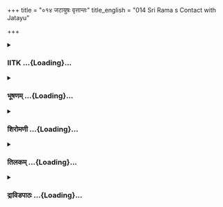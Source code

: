 +++
title = "०१४ जटायुषः वृत्तान्तः"
title_english = "014 Sri Rama s Contact with Jatayu"

+++
<div caption="श्रीराम-हरिसीताराममूर्ति-घनपाठिभ्यां वचनम्" class="audioEmbed" src="https://archive.org/download/Ramayana-recitation-Sriram-harisItArAmamUrti-Ghanapaati-v2/Kanda_3/Kanda_3_ARK-014-Jatayusho_Vruthanthaha.mp3"></div>

<div class="js_include collapsed" newlevelforh1="3" title="IITK" unfilled url="/purANam/rAmAyaNam/audIchya-pAThaH/iitk/3_araNyakANDam/02-panchavaTI-praveshaH/014_jaTAyuShaH_vRttAntaH.md">
<details><summary><h3>IITK ...{Loading}...</h3></summary>

Meeting of Rama and Jatayu Jatayu tells the story of the birth of all
beings, including his race.



#### श्लोकः
##### मूलम्
अथ पञ्चवटीं गच्छन्नन्तरा रघुनन्दनः।  
आससाद महाकायं गृध्रं भीमपराक्रमम्॥3.14.1॥

##### शब्दार्थः
अथ and then, रघुनन्दनः delight of the Raghus (Rama), पञ्चवटीम् to Panchavati, गच्छन्  while going, अन्तरा in the middle, महाकायम् of huge body, भीमपराक्रमम् of fearful strength गृध्रम् vulture, आससाद met.

##### आङ्ग्लानुवादः
On the way to Panchavati, Rama, the delight of the Raghu race, met a vulture with a huge body and fearful strength.



#### श्लोकः
##### मूलम्
तं दृष्ट्वा तौ महाभागौ वटस्थं रामलक्ष्मणौ।  
मेनाते राक्षसं पक्षिं ब्रुवाणौ को भवानिति॥3.14.2॥

##### शब्दार्थः
महाभागौ both the venerable, तौ रामलक्ष्मणौ  Rama and Lakshmana, वटस्थम् on the banyan tree, तं पक्षिम् that bird, दृष्ट्वा on seeing, भवान् you, कः who are, इति this way, ब्रुवाणौ (while) saying so, राक्षसम् demon, मेनाते thought.

##### आङ्ग्लानुवादः
Seeing the bird on the banyan tree, venerable Rama and Lakshmana mistook him for a demon and enquired who he was.



#### श्लोकः
##### मूलम्
स तौ मधुरया वाचा सौम्यया प्रीणयन्निव।  
उवाच वत्स मां विद्धि वयस्यं पितुरात्मनः॥3.14.3॥

##### शब्दार्थः
सः he, तौ to them, मधुरया sweetly, सौम्यया in a gentle way, वाचा in a tone, प्रीणयन्निव   pleasing them, उवाच said, वत्स dear child, माम् me, आत्मनः पितुः your father's, वयस्यम् friend, विद्धि know.

##### आङ्ग्लानुवादः
With a sweet, pleasing, and gentle voice he said to both of them, O dear know me to be a friend of your father.



#### श्लोकः
##### मूलम्
स तं पितृसखं बुद्ध्वा पूजयामास राघवः।  
स तस्य कुलमव्यग्रमथ पप्रच्छ नाम च॥3.14.4॥

##### शब्दार्थः
सः राघवः Rama, तम् him, पितृसखम् father's friend, बुद्ध्वा after knowing, पूजयामास paid obeisance, अथ then, सः he, अव्यग्रम् in a cool and composed manner, तस्य his, कुलम् lineage, नाम च name also, पप्रच्छ enquired of.

##### आङ्ग्लानुवादः
Rama knew he was a friend of his father. So he enquired in a cool, composed voice his name and his lineage.



#### श्लोकः
##### मूलम्
रामस्य वचनं श्रुत्वा सर्वभूतसमुद्भवम्।  
आचचक्षे द्विजस्तस्मै कुलमात्मानमेव च॥3.14.5॥

##### शब्दार्थः
द्विजः  bird, रामस्य Rama's, वचनम् word, श्रुत्वा  hearing, सर्वभूतसमुद्भवम् the origin of all beings, कुलम् family, आत्मानमेव च about his own family, तस्मै to him, आचचक्षे started narrating.

##### आङ्ग्लानुवादः
On hearing Rama's words, the bird started narrating the origin of all beings including his own familyः



#### श्लोकः
##### मूलम्
पूर्वकाले महाबाहो ये प्रजापतयोऽभवन्।  
तान्मे निगदतस्सर्वानादितश्शृणु राघव॥3.14.6॥

##### शब्दार्थः
महाबाहो O mightyarmed, राघव Rama, पूर्वकाले in ancient times, ये those, प्रजापतयः lords of creation, अभवन् were there, तान् सर्वान् all of them, मे while I, निगदतः mention, आदितः from the beginning, शृणु listen.

##### आङ्ग्लानुवादः
O mightyarmed Rama hear from me while I am telling you about the lords of  
creation from the very beginning.



#### श्लोकः
##### मूलम्
कर्दमः प्रथमस्तेषां विक्रीतस्तदनन्तरः।  
शेषश्च संश्रयश्चैव बहुपुत्रश्च वीर्यवान्॥3.14.7॥  
स्थाणुर्मरीचिरत्रिश्च क्रतुश्चैव महाबलः।  
पुलस्त्यश्चाङ्गिराश्चैव प्रचेताः पूलहस्तथा॥3.14.8॥  
दक्षो विवस्वानपरोऽरिष्टनेमिश्च राघव।  
काश्यपश्च महातेजास्तेषामासीच्च पश्चिमः॥3.14.9॥

##### शब्दार्थः
राघव O Raghava, तेषाम् of them, प्रथमः the first, कर्दमः Kardama, विक्रीतः Vikrita, तदनन्तरः thereafter, शेषश्च Sesha, बहुपुत्रः Bahuputra, वीर्यवान्, mighty one (courageous one) संश्रयश्चैव Samsraya, स्थाणुः Sthanu, मरीचिः Mareechi, अत्रिश्च and Atri, महाबलः mighty one, क्रतुश्च Kratu, पुलस्त्यः Pulasthya, अङ्गिराश्चैव Angirasa, प्रचेताः Pracheta, तथा similarly, पुलहः Pulaha, दक्षः Daksha, अपरः after that, विवस्वान् Vivasvan, अरिष्टनेमिश्च Arishtanemi, महातेजाः very glorious, काश्यपश्च Kasyapa, तेषाम् of them, पश्चिमः later, आसीच्च became the ruler.

##### आङ्ग्लानुवादः
O Rama among the lords of all beings the first was Kardama, the next was Vikritha, followed by Sesha, Samsrya Bahuputra, Sthanu, Mareechi, Atri and mighty Kratu, Pulastya, Angirasa, Pracheta, similarly Pulaha and Daksha.Following them were Vivasvan, Arishtanemi and the very glorious Kasyapa who was the last ruler.



#### श्लोकः
##### मूलम्
प्रजापतेस्तु दक्षस्य बभूवुरिति विश्रुतम्।  
षष्टिर्दुहितरो राम यशस्विन्यो महायशः॥3.14.10॥

##### शब्दार्थः
महायशः very  glorious, राम Rama, प्रजापतेः of the lords, दक्षस्य of Daksha, षष्टिः sixty, यशस्विन्यः glorious, दुहितरः daughters, बभूवुः इति were born thus, विश्रुतम् very well known .

##### आङ्ग्लानुवादः
O glorious Rama it is wellknown that Daksha, the creator had sixty daughters of great fame.



#### श्लोकः
##### मूलम्
काश्यपः प्रतिजग्राह तासामष्टौ सुमध्यमाः।  
अदितिं च दितिं चैव दनुमप्यथ कालिकाम्॥3.14.11॥  
ताम्रां क्रोधवशां चैव मनुं चाप्यनलामपि।

##### शब्दार्थः
काश्यपः Kasyapa, तासाम् among them, अदितिं च Aditi and, दितिं चैव Diti too, दनुमपि and Danu, अथ also, कालिकाम् Kalika, ताम्राम् Tamra, क्रोधवशां चैव Krodhavasa too, मनुं च and Manu, अनलामपि Anala, अष्टौ eight, सुमध्यमाः of beautiful waist, प्रतिजग्राह married,

##### आङ्ग्लानुवादः
Out of them(daughters of Daksha) Kasyapa married eight women of beautiful waist called Aditi, Diti, Danu also Kalika,Tamra, Krodhavasa, Anala and Manu.



#### श्लोकः
##### मूलम्
तास्तु कन्यास्ततः प्रीतः काश्यपः पुनरब्रवीत्॥3.14.12॥  
पुत्रांस् स्रैलोक्यभर्तृ़न्वै जनयिष्यथ मत्समान्।

##### शब्दार्थः
ततः then, प्रीतः a pleased man, काश्यपः Kasyapa, ताः कन्याः to those young wives, पुनः again, अब्रवीत् said, मत्समान् equal to me, त्रैलोक्यभर्तृ़न् rulers of the three worlds,  
पुत्रां sons, जनयिष्यथ may give birth to.

##### आङ्ग्लानुवादः
Kasyapa, pleased with them said to his young wives, Beget sons of my stature who can rule over the three worlds.



#### श्लोकः
##### मूलम्
अदितिस्तन्मना राम दितिश्च मनुजर्षभ॥3.14.13॥  
कालिका च महाबाहो शेषास्त्वमनसोऽभवन्।

##### शब्दार्थः
महाबाहो strongarmed, मनुजर्षभ bull among men, राम Rama, अदितिः Aditi, तन्मनाः engrossed in the thought, दितिश्च Diti, कालिका च and Kalika, शेषास्तु rest of them, अमनसः did not give serious thought, अभवन् became.

##### आङ्ग्लानुवादः
O best of men, O longarmed Rama while Aditi, Diti and Kalika seriously considered his advice, the rest of the wives did not.



#### श्लोकः
##### मूलम्
अदित्यां जज्ञिरे देवात्रयस्त्रिंशदरिंदम॥3.14.14॥  
आदित्या वसवो रुद्रा ह्यश्विनौ च परन्तप।

##### शब्दार्थः
अरिन्दम subduer of enemies, परन्तप scorcher of enemies, अदित्याम् to Aditi, आदित्याः Adityas(twelve), वसवः Vasus(eight), रुद्राः Rudras (eleven), अश्विनौ Asvins(two), त्रयस्त्रिंशत् thirtythree, देवाः deities, जज्ञिरे were born.

##### आङ्ग्लानुवादः
O Rama, subduer and scorcher of enemies to Aditi were born twelve Adityas, eight Vasus, eleven Rudras, and two Asvins, thirtythree deities in all.



#### श्लोकः
##### मूलम्
दितिस्त्वजनयत्पुत्रान् दैत्यांस्तात यशस्विनः॥3.14.15॥  
तेषामियं वसुमती पुराऽसीत्सवनार्णवा।

##### शब्दार्थः
तात dear child, दितिस्तु Diti bore, यशस्विनः glorious, दैत्यान् Daityas, पुत्रान् sons, अजनयत् gave birth to, सवनार्णवा including the forests and seas, इयम् this, वसुमती earth, तेषाम् to them, आसीत् belonged.

##### आङ्ग्लानुवादः
O dear Rama, Diti bore glorious sons called Daityas and this earth with all the forests and seas belonged to them.



#### श्लोकः
##### मूलम्
दनुस्त्वजनयत्पुत्रमश्वग्रीवमरिन्दम॥3.14.16॥  
नरकं कालकंचैव कालिकापि व्यजायत।

##### शब्दार्थः
अरिन्दम O subduer of enemies, दनुः Danu, अश्वग्रीवम् Hayagriva, पुत्रम् son, अजनयत् gave birth to, कालिकापि Kalika too, नरकम् Naraka, कालकं चैव Kalaka, व्यजायत gave birth to.

##### आङ्ग्लानुवादः
O subduer of enemies, to Danu was born Hayagriva and to Kalika, Naraka and Kalaka.



#### श्लोकः
##### मूलम्
क्रौञ्चीं भासीं तथा श्येनीं धृतराष्ट्रीं तथा शुकीम्॥3.14.17॥  
ताम्रापि सुषुवे कन्याः पञ्चैता लोकविश्रुताः।

##### शब्दार्थः
ताम्रापि Tamra also, क्रौञ्चीम् Krounchi, भासीम् Bhasi, तथा similarly, श्येनीम् Syeni, धृतराष्ट्रीम् Dhrutharashtri, तथा like that, शुकीम् Suki, एताः all of them, लोकविश्रुताः famous in the world, पञ्च five, कन्याः young girls, सुषुवे she gave birth to.

##### आङ्ग्लानुवादः
To Tamra were born, Krounchi, Bhasi, Syeni, Dhrutharashtri and Suki. Altogether they were five beautiful young maids famous in the world.



#### श्लोकः
##### मूलम्
उलूकाञ्जनयत्क्रौञ्ची भासी भासान्व्यजायत॥3.14.18॥  
श्येनी श्येनांश्च गृध्रांश्च व्यजायत सुतेजसः।  
धृतराष्ट्रीतु हंसांश्च कलहंसांश्च सर्वशः॥3.14.19॥

##### शब्दार्थः
क्रौञ्ची Krounchi, उलूकान् owls, जनयत् gave birth to, भासी Bhasi, भासान् Bhasa birds, व्यजायत delivered, श्येनी Syeni, सुतेजसः very bright, श्येनांश्च Syena birds(hawks), गृध्रांश्च Vultures, व्यजायत gave birh to, धृतराष्ट्री तु Dhrutharashtri too, हंसांश्च Swans, सर्वशः all types of swans, कलहंसांश्च waterbirds of sweet note.

##### आङ्ग्लानुवादः
Krounchi gave birth to owls, Bhasi to Bhasa birds, Synei to bright hawks and vultures, Dhrutharashtri to swans and chakravakas with sweet notes.



#### श्लोकः
##### मूलम्
चक्रवाकांश्च भद्रं ते विजज्ञे सापि भामिनी।  
शुकी नतां विजज्ञे तु नताया विनता सुता॥3.14.20॥

##### शब्दार्थः
सा she, भामिनी woman, चक्रवाकांश्चापि chakravakas too, विजज्ञे created, ते for you, भद्रम् welfare, शुकी Suki, नताम् of Nata, विजज्ञे gave birth to, विनता Vinata, नतायः from Nata, सुता daughter.

##### आङ्ग्लानुवादः
Dhrutharashtri, a female bird of great lustre gave birth to chakravakas too. Suki gave birth to Nata and from Nata, Vinata was born. Be blessed, O Rama



#### श्लोकः
##### मूलम्
दश क्रोधवशा राम विजज्ञे ह्यात्मसम्भवाः।  
मृगीं च मृगमन्दां च हरीं भद्रमदामपि॥3.14.21॥  
मातङ्गीमपि शार्दूलीं श्वेतां च सुरभिं तथा।  
सर्वलक्षणसम्पन्नां सुरसां कद्रुकामपि॥3.14.22॥

##### शब्दार्थः
राम Rama, क्रोधवशा Krodhavasa, मृगींच Mrugi, मृगमन्दां च Mrugamanda, हरीम् Hari, भद्रमदामपि Bhadramada, मातङ्गीमपि Matangi, शार्धूलीम् Sarduli, श्वेताम् Sweta, तथा सुरभिम् Surabhi, सर्वलक्षणसम्पन्नाम् endowed with all virtues, सुरसाम् Surasa, कद्रुकामपि Kadruka, दश ten, आत्मसम्भवा offsprings, विजज्ञे were born.

##### आङ्ग्लानुवादः
O Ramato Krodhavasa were born Mrugi, Mrugamanda, Hari, Bhadramada, Mathangi, Sardooli, Sweta, Surabhi and Surasa, Kadruva and endowed with all virtues.



#### श्लोकः
##### मूलम्
अपत्यं तु मृगास्सर्वे मृग्या नरवरोत्तम।  
ऋक्षाश्च मृगमन्दायास्सृमराश्चमरा स्तथा॥3.14.23॥

##### शब्दार्थः
नरवरोत्तम O best of men, सर्वे all kinds of, मृगाः animals, अपत्यम् offsprings, ऋक्षाश्च bears, सृमराः deer, तथा similarly, चमराश्च chamara deer, मृगमन्दायाः to Mrugamanda.

##### आङ्ग्लानुवादः
O best of men, all kinds of animals were born of Mrugi.To Mrugamanda were born bears and chamara (a different kind of deer).



#### श्लोकः
##### मूलम्
हर्याश्च हरयोऽपत्यं वानराश्च तरस्स्विनः।  
ततस्त्विरावतीं नाम जज्ञे भद्रमदा सुताम्॥3.14.24॥

##### शब्दार्थः
हरयः lions, वानराश्च monkeys also, तरस्स्विनः awift, हर्याः to Hari, अपत्यम् offspring, ततः as, भद्रमदा Bhadramada, इरावतीं नाम by name Iravati, सुताम् a daughter, जज्ञे gave birth to.

##### आङ्ग्लानुवादः
To Hari were born lions, and swiftmoving monkeys and to Bhadramada, a daughter by name Iravati.



#### श्लोकः
##### मूलम्
तस्यास्त्वैरावतः पुत्रो लोकनाथो महागजः।  
मातङ्ग्या स्त्वथ मातङ्गा अपत्यं मनुजर्षभ॥3.14.25॥

##### शब्दार्थः
लोकनाथः O lord of the world, ऐरावतः Airavata, महागजः mighty elephant, तस्याः her, पुत्रः son, मनुजर्षभ O bull among men, अथ and, मातङ्गाः elephants, मातङ्ग्याः of Matangi, अपत्यम् offspring.

##### आङ्ग्लानुवादः
O bull among men Matangi gave birth to elephants.The mighty elephant Airavata who became the lord of the world was born to Iravati.



#### श्लोकः
##### मूलम्
गोलाङ्गूलांश्च शार्दूली व्याघ्रांश्चाजनयत्सुतान्।  
दिशागजांश्च काकुत्स्थ श्वेताप्यजनयत्सुतान्॥3.14.26॥

##### शब्दार्थः
काकुत्स्थ O Kakutstha, शार्दूली Sarduli, गोलाङ्गूलांश्च playful roundbodied monkeys, व्याघ्रांश्च tigers, सुतान् sons, अजनयत् gave girth to, श्वेतापि and Sweta, दिशागजांश्च elephants of the  eight quarters of the globe, सुतान् as sons, अजनयत् gave birth to.

##### आङ्ग्लानुवादः
O Rama, Sarduli gave birth to tigers and playful, roundbodied monkeys called Golangula and Sweta delivered elephants as sons for guarding the eight quarters.



#### श्लोकः
##### मूलम्
ततो दुहितरौ राम सुरभिर्द्वेव्यजायत।  
रोहिणीं नाम भद्रं ते गन्धर्वीं च यशस्स्विनीम्॥3.14.27॥

##### शब्दार्थः
राम O Rama, ततः then, सुरभिः देवी the divine Surabhi, रोहिणीं नाम by name Rohini, यशस्स्विनीम् famed, गन्धर्वीं च Gandharvi too, दुहितरौ two daughters, अजायत gave birth to, ते भद्रम् be blessed.

##### आङ्ग्लानुवादः
Surabhi gave birth to Rohini and Gandharvi,the two famous daughters. May you be happy, Rama



#### श्लोकः
##### मूलम्
रोहिण्यजनयद्गावो गन्धर्वी वाजिनः सुतान्।  
सुरसाऽजनयन्नागान्राम कद्रूस्तु पन्नगान्॥3.14.28॥

##### शब्दार्थः
राम Rama, रोहिणी Rohini, गावः cows, अजनयत् procreated, गन्धर्वी Gandharvi, वाजिनः horses, सुतान् as chidren, सुरसा Surasa, नागान् cobras, कद्रूस्तु Kadru, पन्नगान् other serpents, अजनयत् procreated.

##### आङ्ग्लानुवादः
O Rama Rohini procreated cows, and Gandharvi, horses as offsprings. Surasa delivered cobras and Kadru, ordinary serpents.



#### श्लोकः
##### मूलम्
मनुर्मनुष्यान् जनयद्राम पुत्रान् यशस्विनः।  
ब्राह्मणान् क्षत्रियान् वैश्यान् शूद्रांश्च मनुजर्षभ॥3.14.29॥

##### शब्दार्थः
मनुजर्षभ O bull among men, राम Rama, मनु Manu, ब्राह्मणान् brahmins, क्षत्रियान् kshtriyas, वैश्यान् vaisyas, शूद्रांश्च and sudras , यशस्विनः illustrious, मनुष्यान् human beings, पुत्रान् sons, अजनयत् procreated.

##### आङ्ग्लानुवादः
O Rama, bull among men Manu procreated brahmins, kshatriyas, vaisyas and sudras all famed human beings.



#### श्लोकः
##### मूलम्
सर्वान् पुण्यफलान्वृक्षाननलापि व्यजायत।  
विनता च शुकीपौत्री कद्रूश्च सुरसास्वसा॥3.14.30॥

##### शब्दार्थः
अनलापि Anala too, पुण्यफलान् sacred fruits, सर्वान् of several kinds, वृक्षान् trees, व्यजायत procreated, विनता च and Vinata, शुकीपौत्री granddaughter of Suki, कद्रूश्च from Kadhruva सुरसास्वसा sibling of Surasa.

##### आङ्ग्लानुवादः
Anala (wife of Kasyapa) procreated trees with sacred fruits. Vinata was the granddaughter of Suki, and Kahdruva and Surasa were her sisters.



#### श्लोकः
##### मूलम्
कद्रूर्नागं सहस्रास्यं विजज्ञे धरणीधरम्।  
द्वौ पुत्रौ विनतायास्तु गरुडोऽरुण एव च॥3.14.31॥

##### शब्दार्थः
कद्रूः Kadhruva, सहस्रास्यम् thousandheaded, धरणीधरम् he which held the whole earth, नागम् serpent, विजज्ञे produced, विनतायास्तु of Vinata too, गरुडः Garuda, अरुण Aruna, एव च द्वौ two, पुत्रौ sons.

##### आङ्ग्लानुवादः
Kadhru produced a thousandhooded serpent(Adisesha) who held the whole earth on his head and Vinata, two sons, Garuda and Aruna.



#### श्लोकः
##### मूलम्
तस्माज्जातोऽहमरुणात्सम्पातिस्तु ममाग्रजः।  
जटायुरिति मां विद्धि श्येनीपुत्रमरिन्दम॥3.14.32॥

##### शब्दार्थः
अरिन्दम O Subduer of enemies, अहम् I, तस्मात् from him, अरुणात् from Aruna, जातः was born, सम्पातिः Sampati, मम my, अग्रजः elder brother, श्येनीपुत्रम् son of Syeni, माम् me, जटायुरिति as Jatayu, विद्धि know.

##### आङ्ग्लानुवादः
I am born to Aruna and my elder brother is Sampati. O subduer of enemies, know me as Jatayu, son of Syeni.



#### श्लोकः
##### मूलम्
सोऽहं वाससहायस्ते भविष्यामि यदीच्छसि।  
इदं दुर्गं हि कान्तारं मृगराक्षस सेवितम्॥3.14.33॥  
सीतां च तात रक्षिष्ये त्वयि याते सलक्ष्मणे।

##### शब्दार्थः
सः अहम् that I am, इच्छसि यदि if you so desire, ते to you, वाससहायः guard, भविष्यामि I shall be, दुर्गम् difficult, इदं कान्तारम् this forest, मृगराक्षससेवितम् full of wild animals and demons, तात dear, सलक्ष्मणे with Lakshmana, त्वयि you, याते having gone, सीताम् Sita, रक्षिष्ये will protect.

##### आङ्ग्लानुवादः
If you so desire I will be helpful to you in guarding your hut. O dear, it is a difficult forest full of wild animals and demons. When you and Lakshmana are away I will protect Sita.



#### श्लोकः
##### मूलम्
जटायुषं तं प्रतिपूज्य राघवो मुदा परिष्वज्य च सन्नतोऽभवत्।  
पितुर्हि शुश्राव सखित्वमात्मवान् जटायुषा सङ्कथितं पुनः पुनः॥3.14.34॥

##### शब्दार्थः
राघवः Rama, तं जटायुषम् to that Jatayu, प्रतिपूज्य having worshipped, मुदा with joy, परिष्वज्य च having embraced, सन्नतः bent down, अभवत् he became, आत्मवान् selfpossessed Rama, जटायुषा with Jatayu, पुनः पुनः again and again, सङ्कथितम् narrated, पितुः father's, सखित्वम् friendship, शुश्राव heard.

##### आङ्ग्लानुवादः
Rama worshipped  Jatayu and bending down, embraced him. He heard from him again and again several events relating to Jatayu's  friendship with his father.



#### श्लोकः
##### मूलम्
स तत्र सीतां परिदाय मैथिलीं सहैव तेनातिबलेन पक्षिणा।  
जगाम तां पञ्चवटीं सलक्ष्मणो रिपून्दिधक्षञ्छलभानि वानलः॥3.14.35॥

##### शब्दार्थः
सः Rama, मैथिलीम् princess of Mithila, सीताम् Sita, परिदाय leaving the responsibility, सलक्ष्मणः with Lakshmana, अतिबलेन by very strong bird, तेन by that, पक्षिणासहैव with Jatayu, अनलः fire, शलभानिव like moths, रिपून् enemies, दिधक्षन् desirous of burning, तां पञ्चवटीम् that Panchavati, जगाम went.

##### आङ्ग्लानुवादः
Entresting the protection of Sita, the princess of Mithila, to that strong vulture,  Jatayu, and accompanied by Lakshmana Rama went to Panchavati wishing to destroy the enemies like fire burning the moths.  

#### समाप्तिः
 श्रीमद्रामयणे वाल्मीकीय आदिकाव्ये अरण्यकाण्डे चतुर्दशस्सर्गः॥  
Thus ends the fourteenth sarga of Aranyakanda of the holy Ramayana the first epic composed by sage Valmiki.

</details>
</div>
<div class="js_include collapsed" newlevelforh1="3" title="भूषणम्" unfilled url="/purANam/rAmAyaNam/audIchya-pAThaH/TIkA/bhUShaNa_iitk/3_araNyakANDam/02-panchavaTI-praveshaH/014_jaTAyuShaH_vRttAntaH.md">
<details><summary><h3>भूषणम् ...{Loading}...</h3></summary>



अथ पञ्चवटीं गच्छन्नन्तरा रघुनन्दनः ।  

आससाद महाकायं गृध्रं भीमपराक्रमम्  ॥  ३।१४।१  ॥   

अथ गृध्रराजसमागमश्चतुर्दशे अथ पञ्चवटीमित्यादि  ॥  ३।१४।१  ॥   

  

तं दृष्ट्वा तौ महाभागौ वटस्थं रामलक्ष्मणौ ।  

मेनाते राक्षसं पक्षिं ब्रुवाणौ को भवानिति  ॥  ३।१४।२  ॥   

वटस्थम् अगस्त्योपदिष्टवटस्थम् । पक्षिमिति छान्दसं रूपम् । को भवानिति
ब्रुवाणौ सन्तौ राक्षसं मेनाते, राक्षसं मत्वा को भवानित्यब्रूतामित्यर्थः
 ॥  ३।१४।२  ॥   

  

स तौ मधुरया वाचा सौम्यया प्रीणयन्निव ।  

उवाच वत्स मां विद्धि वयस्यं पितुरात्मनः  ॥  ३।१४।३  ॥   

स तं पितृसखं बुद्ध्वा पूजयामास राघवः ।  

स तस्य कुलमव्यग्रमथ पप्रच्छ नाम च  ॥  ३।१४।४  ॥   

सौम्यया सौजन्यपरया । प्रीणयन्निवेति इवशब्द एवकारार्थः । आत्मन इत्यन्ते
इतिकरणं ज्ञेयम् । आत्मनो रामस्य  ॥  ३।१४।३,४  ॥   

  

रामस्य वचनं श्रुत्वा सर्वभूतसमुद्भवम् ।  

आचचक्षे द्विजस्तस्मै कुलमात्मानमेव च  ॥  ३।१४।५  ॥   

द्विजः आत्मानम् आत्मनाम  ॥  ३।१४।५  ॥   

  

पूर्वकाले महाबाहो ये प्रजापतयो ऽभवन् ।  

तान्मे निगदतः सर्वानादितः शृणु राघव  ॥  ३।१४।६  ॥   

कर्दमः प्रथमस्तेषां विश्रुतस्तदनन्तरः ।  

शेषश्च संश्रयश्चैव बहुपुत्रश्च वीर्यवान्  ॥  ३।१४।७  ॥   

  

स्थाणुर्मरीचिरत्रिश्च क्रुतश्चैव महाबलः ।  

पुलस्त्यश्चाङ्गिराश्चैव प्रचेताः पुलहस्तथा  ॥  ३।१४।८  ॥   

स्वोत्पत्तिं कथयिष्यन् प्रसङ्गादादौ सर्वभूतसमुद्भवमाह पूर्वकाल इत्यादि
 ॥  ३।१४।६८  ॥   

  

दक्षो विवस्वानपरो ऽरिष्टनेमिश्च राघव ।  

कश्यपश्च महातेजास्तेषामासीच्च पश्चिमः  ॥  ३।१४।९  ॥   

प्रजापतेस्तु दक्षस्य बभूवुरिति विश्रुतम् ।  

षष्टिर्दुहितरो राम यशस्विन्यो महायशः  ॥  ३।१४।१०  ॥   

अरिष्टनेमिरिति कश्यपविशेषणम्  ॥  ३।१४।९,१०  ॥   

  

कश्यपः प्रतिजग्राह तासामष्टौ सुमध्यमाः ।  

अदितिं च दितिं चैव दनुमप्यथ कालिकाम् ।  

ताम्रां क्रोधवशां चैव मनुं चाप्यनलामपि  ॥  ३।१४।११  ॥   

तासां दुहितृ़णां मध्ये अष्टौ कन्याः प्रतिजग्राह पर्यणैषीत्  ॥  ३।१४।११
 ॥   

  

तास्तु कन्यास्ततः प्रीतः कश्यपः पुनरब्रवीत् ।  

पुत्रांस्रैलोक्यभर्तृ़न् वै जनयिष्यथ मत्समान्  ॥  ३।१४।१२  ॥   

त्रैलोक्यभर्तृ़न् त्रैलोक्यरक्षणक्षमान्  ॥  ३।१४।१२  ॥   

  

अदितिस्तन्मना राम दितिश्च मनुजर्षभ ।  

कालिका च महाबाहो शेषास्त्वमनसो ऽभवन्  ॥  ३।१४।१३  ॥   

तन्मनाः तद्वचनदत्तावधाना । कालिका चेत्यत्र चकारेण मनुरप्युच्यते । तन्मना
इति दितिकालिकामनूनामपि विशेषणम् । चतस्रः प्रौढपुत्रोत्पादनमनसो ऽभवन्,
चतस्रो नाभवन्नित्यर्थः  ॥  ३।१४।१३  ॥   

  

अदित्यां जज्ञिरे देवास्त्रयस्त्रिंशदरिन्दम ।  

आदित्या वसवो रुद्रा ह्यश्विनौ च परन्तप  ॥  ३।१४।१४  ॥   

भर्तृवचनादरानादरफले दर्शयति अदित्यामित्यादिना । द्वादशादित्याः अष्टौ
वसवः एकादशः रुद्राः अश्विनौ द्वौ एवं त्रयस्त्रिंशत्  ॥  ३।१४।१४  ॥   

  

दितिस्त्वजनयत्पुत्रान् दैत्यांस्तात यशस्विनः ।  

तेषामियं वसुमती पुरासीत् सवनार्णवा  ॥  ३।१४।१५  ॥   

दनुस्त्वजनयत् पुत्रमश्वग्रीवमरिन्दम ।  

नरकं कालकं चैव कालिकापि व्यजायत  ॥  ३।१४।१६  ॥   

क्रौञ्चीं भासीं तथा श्येनीं धृतराष्ट्रीं तथा शुकीम् ।  

ताम्रापि सुषुवे कन्याः पञ्चैता लोकविश्रुताः  ॥  ३।१४।१७  ॥   

तेषां दितिपुत्राणाम्  ॥  ३।१४।१५१७  ॥   

  

उलूकान् जनयत् क्रौञ्ची भासी भासान् व्यजायत ।  

श्येनी श्येनांश्च गृध्रांश्च व्यजायत सुतेजसः  ॥  ३।१४।१८  ॥   

ताम्रावंशं प्रपञ्चयति उलूकानित्यादिना । जनयदित्यत्र
आगमशास्त्रस्यानित्यतया नाडागमः  ॥  ३।१४।१८  ॥   

  

धृतराष्ट्री तु हंसांश्च कलहंसांश्च सर्वशः ।  

चक्रवाकांश्च भद्रं ते विजज्ञे सापि भामिनी  ॥  ३।१४।१९  ॥   

अप्रसक्तवृत्तान्तानादरप्रितिषेधाय मध्ये भद्रं ते इत्युक्तिः । सा
भामिनीति धृतराष्ट्रीविशेषणम्  ॥  ३।१४।१९  ॥   

  

शुकी नतां विजज्ञे तु नताया विनता सुता  ॥  ३।१४।२०  ॥   

शुकी ताम्रापुत्री । विजज्ञे एवमादयोन्तर्भावितण्यर्थः शब्दाः  ॥  ३।१४।२०
 ॥   

  

दश क्रोधवशा राम विजज्ञे ह्यात्मसम्भवाः ।  

मृगीं च मगमन्दां च हरिं भद्रमदामपि  ॥  ३।१४।२१  ॥   

मातङ्गीमपि शार्दूलीं श्वोतां च सुरभिं तथा ।  

सर्वलक्षणसम्पन्नां सुरसां कद्रुकामपि  ॥  ३।१४।२२  ॥   

क्रोधवशा कश्यपपत्नी  ॥  ३।१४।२१,२२  ॥   

  

अपत्यं तु मृगाः सर्वे मृग्या नरवरोत्तम ।  

ऋक्षाश्च मृगमन्दायाः सृमराश्चमरास्तथा  ॥  ३।१४।२३  ॥   

अपत्यमिति जात्येकवचनम् । सृमराः स्त्रीणां केशसहायोपयुक्तनविनीलदीर्घवाला
मृगाः । चमराः चामरमृगाः  ॥  ३।१४।२३  ॥   

  

हर्याश्च हरयो ऽपत्यं वानराश्च तरस्विनः ।  

ततस्त्विरावतीं नाम जज्ञे भद्रमदा सुताम्  ॥  ३।१४।२४  ॥   

हरयः सिंहाः  ॥  ३।१४।२४  ॥   

  

तस्यास्त्वैरावतः पुत्रो लोकनाथो महागजः ।  

मातङ्गास्त्वथ मातङ्ग्या अपत्यं मनुजर्षभ  ॥  ३।१४।२५  ॥   

मातङ्गाः गजाः  ॥  ३।१४।२५  ॥   

  

गोलाङ्गूलांश्च शार्दूली व्याघ्रांश्चाजनयत् सुतान् ।  

दिशागजांश्च काकुत्स्थ श्वेताप्यजनयत् सुतान्  ॥  ३।१४।२६  ॥   

ततो दुहितरौ राम सुरभिर्द्वे व्यजायत ।  

रोहिणीं नाम भद्रं ते गन्धर्वीं च यशस्विनीम्  ॥  ३।१४।२७  ॥   

रोहिण्यजनयद्गा वै गन्धर्वी वाजिनः सुतान् ।  

सुरसा ऽजनयन्नागान् राम कद्रूस्तु पन्नगान्  ॥  ३।१४।२८  ॥   

गोलाङ्गूलाः अत्यन्तदीर्घलाङ्गूलाः मर्कटजातिविशेषाः । रोहिण्यजनयद्गा वै
इति पाठः । नागाः बहुफणाः सर्पाः । पन्नगाः केवलसर्पाः  ॥  ३।१४।२६२८  ॥   

  

मनुर्मनुष्यान् जनयद्राम पुत्रान् यशस्विनः ।  

ब्राह्मणान् क्षत्ित्रयान् वैश्यान् शूद्रांश्च मनजर्षभ ।  

सर्वान् पुण्यफलान् वृक्षाननलापि व्याजायत  ॥  ३।१४।२९  ॥   

मनुः कश्यपपत्नी । पुण्यफलान् चारुफलान् । "पुण्यं तु चारु" इत्यमरः ।
विषवृक्षनिम्बादयोपि महौषधत्वेन पुण्यफला एव । पिण्डफलानितिपाठे
पिण्डाकारफलानित्यर्थः । प्रायिकं चैतदिति बोध्यम्  ॥  ३।१४।२९  ॥   

  

विनता च शुकी पौत्री कद्रूश्च सुरसा स्वसा ।  

कद्रूर्नागं सहस्रस्यं विजज्ञे धरणीधरम्  ॥  ३।१४।३०  ॥   

द्वौ पुत्रौ विनतायास्तु गरुडो ऽरुण एव च ।  

तस्माज्जातो ऽहमरुणात् सम्पातिस्तु ममाग्रजः  ॥  ३।१४।३१  ॥   

एवं प्रासङ्गिकं परिसमाप्य स्वकुलमवतारयति विनता चेति । अत्र कद्व्रा
उपादानं स्वप्रतिपक्षकुलत्वेनेति केचित् । वस्तुतस्तु धरणीधरशेषजनकत्वेन
स्वकुलतुल्यत्वं वक्तुं "कद्रूर्नागं सहस्रास्यं विजज्ञे धरणीधरम्"
इत्युक्तम्  ॥  ३।१४।३०,३१  ॥   

  

जटायुरिति मां विद्धि श्येनीपुत्रमरिन्दम  ॥  ३।१४।३२  ॥   

श्येनीपुत्रमिति इयं च श्येनी पूर्वोक्ताया अन्या  ॥  यद्वा कश्यपसुता
श्येनीमाता कश्यपस्य पञ्चमो ऽरुणः । पिता कश्यपप्रजापतिः कूटस्थ इति
स्वीयवंशप्रभावो निवेदितः । विधिनिषेधयोस्तिर्यङ्क्ष्वभावान्न
मातृपुत्रयोरेकवंश्यत्वादिदोषः । अयं च सृष्टिक्रमो वैवस्वतमन्वन्तरप्रकारः
। अतो न पुराणान्तरविरोधः  ॥  ३।१४।३२  ॥   

  

सो ऽहं वाससहायस्ते भविष्यामि यदीच्छसि ।  

इदं दुर्गं हि कान्तारं मृगराक्षससेवितम् ।  

सीतां च तात रक्षिष्ये त्वयि याते सलक्ष्मणे  ॥  ३।१४।३३  ॥   

सो ऽहमिति । वाससहायः वासस्थले सीतायाः रक्षणे सहाय इत्यर्थः । यदीच्छसि,
उक्तार्थमिति शेषः । सहायापेक्षत्वे हेतुमाह इदमिति याते मृगयार्थमिति शेषः
 ॥  ३।१४।३३  ॥   

  

जटायुषं तं प्रतिपूज्य राघवो मुदा पिरष्वज्य च सन्नतो ऽभवत् ।  

पितुर्हि शुश्राव सखित्वमात्मवान् जटायुषा सङ्कथितं पुनः पुनः  ॥  ३।१४।३४
 ॥   

जटायुषमिति । सन्नतौ हेतुमाह पितुर्हीति  ॥  ३।१४।३४  ॥   

  

स तत्र सीतां परिदाय मैथिलीं सहैव तेनातिबलेन पक्षिणा ।  

जगाम तां पञ्चवटीं सलक्ष्मणो रिपून् दिधक्षन् शलभानिवानलः  ॥  ३।१४।३५  ॥   

इत्यार्षे श्रीरामायणे वाल्मीकीये आदिकाव्ये श्रीमदारण्यकाण्डे चतुर्दशः
सर्गः  ॥  १४  ॥   

सीतां तत्र परिदाय रक्षणाय जटायुवशां कृत्वेत्यर्थः । "यमाय त्वा
परिददाम्यसावन्तकाय त्वा परिददाम्यसौ" इत्यादौ तथा प्रयोगात् । शलभानिवानल
इत्यनेन लीलया विरोध्युन्मूलनाभिप्रायो ऽवगम्यते  ॥  ३।१४।३५  ॥   

इति श्रीगोविन्दराजविरचिते श्रीरामायणभूषणे रत्नमेखलाख्याने
आरण्यकाण्डव्याख्याने चतुर्दशः सर्गः  ॥  १४  ॥   



</details>
</div>
<div class="js_include collapsed" newlevelforh1="3" title="शिरोमणी" unfilled url="/purANam/rAmAyaNam/audIchya-pAThaH/TIkA/shiromaNI_iitk/3_araNyakANDam/02-panchavaTI-praveshaH/014_jaTAyuShaH_vRttAntaH.md">
<details><summary><h3>शिरोमणी ...{Loading}...</h3></summary>



पञ्चवटीप्रस्थानानन्तरकालिकं वृत्तान्तमाह--अथेत्यादिभिः । पञ्चवटीं गच्छन्
रघुनन्दनः अन्तरा मध्ये महाकायं गृध्रमथाससाद समङ्गलं प्राप  ॥  ३।१४।१  ॥   

  

तमिति । वनस्थं महाकायमत एव राक्षसं राक्षसत्वेन प्रतीयमानं तं जटायुषं
दृष्ट्वा महाभागौ रामलक्ष्मणौ पक्षिं पक्षिणं मेनाते को भवानिति विशेषं
ब्रुवाणौ अभवतां चेति शेषः  ॥  ३।१४।२  ॥   

  

स इति । सः ताभ्यां पृष्टः पक्षी हे वत्स आत्मनः स्वस्य पितुः वयस्यं सखायं
मां विद्धि जानीहि इति मधुरया वाचा प्रीणयन् तर्पयन्नेव उवाच । इव एवार्थे
 ॥  ३।१४।३  ॥   

  

स इति । तं पक्षिणं पितृसखं मत्वा राघवः पूजयामास । अथ अनन्तरमव्यग्रं यथा
स्यात्तथा तस्य कुलं नाम च पप्रच्छ  ॥  ३।१४।४  ॥   

  

रामस्येति । रामस्य वचनं श्रुत्वा कुलमात्मानं च द्विजः पक्षी तस्मै रामाय
आचचक्षे अत एव सर्वभूतसमुद्भवमुत्पत्तिप्रकारं चाचचक्षे  ॥  ३।१४।५  ॥   

  

उत्पत्तिवचनप्रकारमाह--पूर्वेत्यादिभि । हे महाबाहो पूर्वकाले ब्रह्मणः
प्रातःसमये ये प्रजापतयः अभवन् तान् निगदतो मे आदितः श्रृणु  ॥  ३।१४।६  ॥   

  

कर्दम इति । तेषां प्रजापतीनां प्रथमः पौर्वकालिकः कर्दमः तदभिधः तदनन्तरो
द्वतीय  

इत्यर्थः विकृतः, तदभिधः तृतीयः शेषः, चतुर्थः संश्रयः, पञ्चमो बहुपुत्रः,
षष्ठः स्थाणुः, सप्तमो मरीचिः, अष्टमो ऽत्रिः, नवमः क्रतुः, दशमः
पुलस्त्यः, एकादशो ऽङ्गिराः, द्वादशः प्रचेताः, त्रयोदशः पुलहः, चतुर्दशो
दक्षः, पञ्चदशो विवस्वान्, षोडशो ऽरिष्टनेमिः, सप्तदशः पश्चिमः,
पश्चाज्जातः कश्यपः आसीत् । श्लोकत्रयमेकान्वयि  ॥  ३।१४।७९  ॥   

  

प्रजापतेरिति । हे राम हे महायशः दक्षस्य प्रजापतेस्तु षष्टिर्दुहितरः
कन्याः बभूवुरिति अतः विख्याता बभूवुः  ॥  ३।१४।१०  ॥   

  

कश्यप इति । तासां दुहितृ़णां मध्ये अदित्याद्याः अष्टौ दुहितृ़ः कश्यपः
प्रतिजग्राह । यद्यपि कश्यपाय त्रयोदशेति भागवतेनेदं विरुध्यते तथापि
वक्ष्यमाणवंशोपयोगिनीत्वेनाष्टावेवात्र विवक्षिता इति न तद्विरोधः ।
सार्धश्लोक एकान्वयी  ॥  ३।१४।११  ॥   

  

ता इति । मत्समान् त्रैलोक्यभर्तृ़न् त्रिलोकीभरणसमर्थान् पुत्रान्
जनयिष्यथ इति ता अष्टौ कन्याः दक्षसुताः प्रीतः कश्यपः पुनरब्रवीत्  ॥ 
३।१४।१२  ॥   

  

अदितिरिति । अदितिप्रभृतिः तन्मनाः कश्यपोक्तिविषयकप्रीतिमती अभवत्
शेषास्तु अमनसः तदुक्तिविषयकप्रीत्यभाववत्यो ऽभवन् । एतेन तासां पुत्रेषु न
प्रीतिरिति ध्वनितम् अत एवासां कन्यैव वंशो वक्ष्यते  ॥  ३।१४।१३  ॥   

  

अदित्यामिति । आदित्यादयस्त्रयस्त्रिंशद्देवा अदित्यां जज्ञिरे तत्रादित्या
द्वादश वसवो ऽष्ठौ रुद्रा एकादश अश्विनौ द्वौ  ॥  ३।१४।१४  ॥   

  

दितिरिति । हे तात दितिस्तु यशस्विनः दैत्यान् पुत्रान् अजनयत् इयं
सवनार्णवा मही पुरा तेषामेवासीत्  ॥  ३।१४।१५  ॥   

  

दनुरिति । दनुस्तु अश्वग्रीवं पुत्रमजनयत्, नरकं कालकं च कालकापि व्यजायत
अजनयत्  ॥  ३।१४।१६  ॥   

  

क्रौञ्चीमिति । ताम्रा तु लोकविश्रुताः क्रौञ्च्याद्याः पञ्च कन्याः सुषुवे
 ॥  ३।१४।१७  ॥   

  

ताम्रासुतावंशमाह--उलूकानिति । क्रोञ्ची उलूकान् अजनयत् पक्षिविशेषान्
व्यजायत अजनयत् । श्येनी तु सुतेजसः श्येनान् गृध्रांश्च व्यजायत  ॥ 
३।१४।१८  ॥   

  

धृतराष्ट्रीति । धृतराष्ट्री सा भामिनी तु सर्वशः हंसान् राजहंसान्
कलहंसांश्च चक्रवाकांश्च विजज्ञे । श्रवणे रुच्युत्पादनायाह ते भद्रं
कल्याणम् । हे राम इति श्रृण्विति च शेषः  ॥  ३।१४।१९  ॥   

  

शुकीति । शुकी तु नतां विजज्ञे । नतायास्तु विनता सुता अभवदिति शेषः  ॥ 
३।१४।२०  ॥   

  

कश्यपस्त्रियाः ताम्रायाः सुतावंशमुक्त्वा ताम्रासपत्नीवंशमाह--दशेति ।
क्रोधवशा तु मृग्याद्याः दशात्मसंभवाः सुताः विजज्ञे । श्लोकद्वयमेकान्वयि
 ॥  ३।१४।२१२२  ॥   

  

क्रोधवशासुतावंशमाह--अपत्यमिति । हे नरवरोत्तम सर्वे मृगाः मृग्याः
क्रोधवशासुताया अपत्यम् । मृगमन्दायास्तु ऋक्षाः सृमराश्चमराश्च अपत्यम्  ॥ 
३।१४।२३  ॥   

  

तत इति । भद्रमदा तु इरावतीं नाम सुतां जज्ञे । तस्या इरावत्यास्तु लोकनाथः
सर्वैरीप्सितः महागज ऐरावतः पुत्रो जज्ञे  ॥  ३।१४।२४  ॥   

  

हर्या इति । हर्या अपत्यं तु हरयः सिंहाः तपस्विनो विचारशीला वानराश्च ।
शार्दूली तु गोलाङ्गूलान् व्याघ्रांश्च सुतानजनयत्  ॥  ३।१४।२५  ॥   

  

मातङ्ग्या इति । मातङ्ग्यास्तु मातङ्गाः गजा अपत्यम् । हे काकुत्स्थ
दिशागजं सुतं तु श्वेता अजनयत्  ॥  ३।१४।२६  ॥   

  

तत इति । सुरभिः रोहिणीं गन्धर्वां च द्वे दुहितरौ व्यजायत  ॥  ३।१४।२७  ॥   

  

रोहिणीति । रोहिणी गावः गाः अजनयत् । गन्धर्वी तु वाजिनो ऽश्वान्
सुतानजनयत् । सुरसा तु नागान् अजनयत् । कद्रूस्तु पन्नगान् अजनयत्  ॥ 
३।१४।२८  ॥   

  

क्रोधवशावंशमुक्त्वा तत्सपत्नीवंशमाहमनुरिति । कश्यपस्य स्त्री मनुस्तु
ब्राह्मणादीन् चतुरो मनुष्यानजनयत्  ॥  ३।१४।२९  ॥   

  

मुखत इति । मुखादिभ्यः क्रमशो ब्राह्मणादयो जाताः इति एवंप्रतिपादिका
श्रुतिः  ॥  ३।१४।३०  ॥   

  

सर्वानिति । अनला तु पुण्यफलान् वृक्षान् व्यजायत । विनता तु शुकीपौत्री
शुकी ताम्रायाः कश्यपस्त्रियाः पुत्री तत्पुत्री नता तत्पुत्री
विनतेत्यर्थः । कद्रूश्च सुरसासुता वर्णितेति शेषः  ॥  ३।१४।३१  ॥   

  

कद्रूरिति । कद्रूस्तु धरणीधरान्नागसहस्रं विजज्ञे ऽसुरसा ऽजनयन्नागान्
रामकद्रूश्च पन्नगान्ऽ इति पूर्वोक्तेः तु न विरोधः सुरसाया
धरणीधरनामातिरिक्तनागोत्पादिकत्वेन विरोधाभावात् । विनतायास्तु गरुडो
ऽरुणश्च द्वौ पुत्रौ  ॥  ३।१४।३२  ॥   

  

तस्मादिति । तस्मादरुणादहं जातः, संपातिस्तु मम अग्रजो ज्येष्ठभ्राता,
श्येनीपुत्रं मां तु जटायुरिति विद्धि  ॥  ३।१४।३३  ॥   

  

स इति । सः तव पितुः सखा अहं यदि त्वमिच्छसि तर्हि ते सहायो भविष्यामि ।
तत्संभवमाह--सलक्ष्मणे त्वयि याते कन्दमूलाद्यर्थं क्वचिद्गते सति सीतां
रक्षिष्ये एतेन जटायुषः त्रिकालज्ञत्वं सूचितम्  ॥  ३।१४।३४  ॥   

  

जटायुषमिति । जटायुषं प्रतिपूज्य परिष्वज्य च राघवः संनतः प्रसृतो ऽभवत्,
जटायुषा संकथितं पितुः सखित्वं तु पुनः पुनः शुश्राव च  ॥  ३।१४।३५  ॥   

  

स इति । स राघवः मैथिलीं सीतां परिधाय जटायुषः परिपाल्यत्वेन स्वीकृत्य
अतिबलेन पक्षिणा तेन जटायुषनापव सह रिपून् अनलः वह्निः शलभान् सपतङ्गानिव
दिधक्षन् तां प्रसिद्धां पञ्चवटीं जगाम । ऽदिधक्षन् शलभानिवानलःऽ इति पाठः
 ॥  ३।१४।३६  ॥   

  

इति श्रीमद्वाल्मीकीयरामायणव्याख्याने रामायणशिरोमणावारण्यकाण्डे चतुर्दशः
सर्गः  ॥  ३।१४  ॥   

  

  



</details>
</div>
<div class="js_include collapsed" newlevelforh1="3" title="तिलकम्" unfilled url="/purANam/rAmAyaNam/audIchya-pAThaH/TIkA/tilaka_iitk/3_araNyakANDam/02-panchavaTI-praveshaH/014_jaTAyuShaH_vRttAntaH.md">
<details><summary><h3>तिलकम् ...{Loading}...</h3></summary>



अन्तरा मध्ये  ॥  ३।१४।१  ॥   

  

तं पक्षिणं राक्षसं मेनाते विज्ञातवन्तौ तं राक्षसं ब्रुवाणौ परस्परं
कथयन्तौ को भवानिति पप्रच्छतुरिति शेषः  ॥  ३।१४।२  ॥   

  

आत्मनः पितुः श्रीरामास्य तव पितुरित्यर्थः  ॥  ३।१४।३,४  ॥   

  

वचनम् वंशनामप्रश्नविषयकं वचनमित्यर्थ ।
स्वोत्पत्तिकथनप्रसङ्गात्सर्वभूतसमुद्भवमाचचक्ष इत्यर्थः । आत्मानमात्मनाम
चेत्यर्थः  ॥  ३।१४।५  ॥   

  

पूर्वकाले ब्रह्मणो ऽहरादिकाले तान्प्रजापतीन्  ॥  ३।१४।६  ॥   

  

कर्दमाद्याः सप्तदश प्रजापतयो बभूवुः  ॥  ३।१४।७९  ॥   

  

दक्षस्य षष्टिर्दुहितरो बभूवुरित्यन्वयः । महायश इति रामसंबुद्धिः  ॥ 
३।१४।१० ॥   

  

दक्षकन्यानां कश्यपपत्नीनां नामान्याह अदितिमित्यादि । अष्टावित्युपलक्षणम्
। कश्यपाय त्रयोदशेत्यन्यत्रोक्तेः, वक्ष्यमाणसन्तानोपयोगिन्यो ऽष्टाविति
वा  ॥  ३।१४।१११३  ॥   

  

तन्मनास्तत्सदृशपुत्राभिलाषवती । इदं दितिदनुकालकानां विशेषणम् । अमनसस्तथा
मनोरथहीनाः । तत्फलं तासां कन्यासन्तानं वक्ष्यति  ॥  ३।१४।१४  ॥   

  

अश्विनौ चेत्यन्तास्त्रयस्त्रिंशत्  ॥  ३।१४।१५  ॥   

  

तेषां दितिपुत्राणाम्  ॥  ३।१४।१६,१७  ॥   

  

क्रौञ्च्यादिसन्तानमाह उलूकानिति  ॥  ३।१४।१८,१९  ॥   

  

संबोधननाम मध्ये मध्ये भद्रं ते इति प्रयोगः । हे राम ते भद्रमस्तु ।
शृण्विति शेषः  ॥  ३।१४।२०  ॥   

  

क्रोधवशा कश्यपषष्ठपत्नी तस्या दशापत्यान्याह-- मृगीं चेति  ॥ 
३।१४।२१,२२ ॥   

  

सृमराः श्यामकेशपुच्छाः, चमराः श्वेतकेशपुच्छा इति भेदः  ॥  ३।१४।२३,२४  ॥   

  

हरयः सिंहाः । गोलाङ्गूला इति पूर्वान्वयि  ॥  ३।१४।२५२७  ॥   

  

गावः गा इत्यर्थः । नागा बहुफणाः सर्पाः, तदन्ये पन्नगा इति तीर्थः ।
निर्विषा नागाः, तदन्ये पन्नगा इति कतकः  ॥  ३।१४।२८  ॥   

  

जनयत् अजनयदित्यर्थः  ॥  ३।१४।२९  ॥   

  

उरसो बाहुमध्यात् । क्वचित्तु "बाहुभ्याम्" इति पाठः  ॥  ३।१४।३०  ॥   

  

अनलापि व्यजायतेत्यनेन कश्यपस्याष्टानामपि पत्नीनां सन्तानान्युक्त्वा
स्ववंशप्रदर्शनायाह-- विनता चेत्यादि । शुकीपौत्री शुकीपुत्री नता तस्या
विनता पुत्रीत्यर्थः । सुरसा कद्रूश्च नाम्ना सुते  ॥  ३।१४।३१  ॥   

  

नागसहस्रम् पन्नगसहस्रमित्यर्थः अतो नोक्तेन विरोधः  ॥  ३।१४।३२  ॥   

  

श्येनीपुत्रमिति । ननु ताम्रापुत्र्यं शुकीश्येन्यौ सा श्येनी
शुकीपौत्रीपुत्रस्यारुणस्य कथं भार्यौ चेत्, तत्सन्तानपरम्परापतिता अन्यैषा
श्येनीत्यदोषः, विधिनिषेधयोर्मनुष्याधिकारत्वाद्वा  ॥  ३।१४।३३  ॥   

  

वाससहायो वासस्थाने सीतारक्षणे सहायभूतः यदीच्छसि उक्तार्थमिति शेषः ।
तदेवाह-- सीतामिति । त्वयि याते मृगयाद्यर्थम्  ॥  ३।१४।३४,३५  ॥   

  

परिदाय रक्षणार्थं जटायुषे इति शेषः । "परिधाय" इति पाठे परिवार्येत्यर्थः
 ॥  ३।१४।३६  ॥   

  

इति श्रीरामाभिरामे श्रीरामीये रामायणतिलके वाल्मीकीय आदिकाव्ये
ऽरण्यकाण्डे चतुर्दशः सर्गः  ॥  ३।१४  ॥   

  



</details>
</div>
<div class="js_include collapsed" newlevelforh1="3" title="द्राविडपाठः" unfilled url="/purANam/rAmAyaNam/drAviDapAThaH/3_araNyakANDam/02-panchavaTI-praveshaH/014_jaTAyuShaH_vRttAntaH.md">
<details><summary><h3>द्राविडपाठः ...{Loading}...</h3></summary>


अथ पञ्चवटीं गच्छन्नन्तरा रघुनन्दनः।  
आससाद महाकायं गृध्रं भीमपराक्रमम् ॥ 3.14.1 ॥   
तं दृष्ट्वा तौ महाभागौ वटस्थं रामलक्ष्मणौ।  
मेनाते राक्षसं पक्षिं ब्रुवाणौ को भवानिति ॥ 3.14.2 ॥   
स तौ मधुरया वाचा सौम्यया प्रीणयन्निव।  
उवाच वत्स मां विद्धि वयस्यं पितुरात्मनः ॥ 3.14.3 ॥   
स तं पितृसखं बुद्ध्वा पूजयामास राघवः।  
स तस्य कुलमव्यग्रमथ पप्रच्छ नाम च ॥ 3.14.4 ॥   
रामस्य वचनं श्रुत्वा सर्वभूतसमुद्भवम्।  
आचचक्षे द्विजस्तस्मै कुलमात्मानमेव च ॥ 3.14.5 ॥   
पूर्वकाले महाबाहो ये प्रजापतयोऽभवन्।  
तान्मे निगदतः सर्वानादितः शृणु राघव ॥ 3.14.6 ॥   
कर्दमः प्रथमस्तेषां विश्रुतस्तदनन्तरः।  
शेषश्च संश्रयश्चैव बहुपुत्रश्च वीर्यवान् ॥ 3.14.7 ॥   
स्थाणुर्मरीचिरत्रिश्च क्रुतश्चैव महाबलः।  
पुलस्त्यश्चाङ्गिराश्चैव प्रचेताः पुलहस्तथा ॥ 3.14.8 ॥   
दक्षो विवस्वानपरोऽरिष्टनेमिश्च राघव।  
कश्यपश्च महातेजास्तेषामासीच्च पश्चिमः ॥ 3.14.9 ॥   
प्रजापतेस्तु दक्षस्य बभूवुरिति विश्रुतम्।  
षष्टिर्दुहितरो राम यशस्विन्यो महायशः ॥ 3.14.10 ॥   
अदितिं च दितिं चैव दनुमप्यथ कालिकाम्।  
ताम्रां क्रोधवशां चैव मनुं चाप्यनलामपि ॥ 3.14.11 ॥   
तास्तु कन्यास्ततः प्रीतः कश्यपः पुनरब्रवीत्।  
पुत्रांस्रैलोक्यभर्तॄन् वै जनयिष्यथ मत्समान् ॥ 3.14.12 ॥   
अदितिस्तन्मना राम दितिश्च मनुजर्षभ।  
कालिका च महाबाहो शेषास्त्वमनसोऽभवन् ॥ 3.14.13 ॥   
अदित्यां जज्ञिरे देवास्त्रयस्त्रिंशदरिन्दम।  
आदित्या वसवो रुद्रा ह्यश्विनौ च परन्तप ॥ 3.14.14 ॥   
दितिस्त्वजनयत्पुत्रान् दैत्यांस्तात यशस्विनः।  
तेषामियं वसुमती पुरासीत् सवनार्णवा ॥ 3.14.15 ॥   
दनुस्त्वजनयत् पुत्रमश्वग्रीवमरिन्दम।  
नरकं कालकं चैव कालिकापि व्यजायत ॥ 3.14.16 ॥   
क्रौञ्चीं भासीं तथा श्येनीं धृतराष्ट्रीं तथा शुकीम्।  
ताम्रापि सुषुवे कन्याः पञ्चैता लोकविश्रुताः ॥ 3.14.17 ॥   
उलूकान् जनयत् क्रौञ्ची भासी भासान् व्यजायत।  
श्येनी श्येनांश्च गृध्रांश्च व्यजायत सुतेजसः ॥ 3.14.18 ॥   
धृतराष्ट्री तु हंसांश्च कलहंसांश्च सर्वशः।  
चक्रवाकांश्च भद्रं ते विजज्ञे सापि भामिनी ॥ 3.14.19 ॥   
शुकी नतां विजज्ञे तु नताया विनता सुता ॥ 3.14.20 ॥   
दश क्रोधवशा राम विजज्ञे ह्यात्मसम्भवाः।  
मृगीं च मगमन्दां च हरिं भद्रमदामपि ॥ 3.14.21 ॥   
मातङ्गीमपि शार्दूलीं श्वोतां च सुरभिं तथा।  
सर्वलक्षणसम्पन्नां सुरसां कद्रुकामपि ॥ 3.14.22 ॥   
अपत्यं तु मृगाः सर्वे मृग्या नरवरोत्तम।  
ऋक्षाश्च मृगमन्दायाः सृमराश्चमरास्तथा ॥ 3.14.23 ॥   
हर्याश्च हरयोऽपत्यं वानराश्च तरस्विनः।  
ततस्त्विरावतीं नाम जज्ञे भद्रमदा सुताम् ॥ 3.14.24 ॥   
तस्यास्त्वैरावतः पुत्रो लोकनाथो महागजः।  
मातङ्गास्त्वथ मातङ्ग्या अपत्यं मनुजर्षभ ॥ 3.14.25 ॥   
गोलाङ्गूलांश्च शार्दूली व्याघ्रांश्चाजनयत् सुतान्।  
दिशागजांश्च काकुत्स्थ श्वेताप्यजनयत् सुतान् ॥ 3.14.26 ॥   
ततो दुहितरौ राम सुरभिर्द्वे व्यजायत।  
रोहिणीं नाम भद्रं ते गन्धर्वीं च यशस्विनीम् ॥ 3.14.27 ॥   
रोहिण्यजनयद्गा वै गन्धर्वी वाजिनः सुतान्।  
सुरसाऽजनयन्नागान् राम कद्रूस्तु पन्नगान् ॥ 3.14.28 ॥   
ब्राह्मणान् क्षत्त्रियान् वैश्यान् शूद्रांश्च मनजर्षभ।  
सर्वान् पुण्यफलान् वृक्षाननलापि व्याजायत ॥ 3.14.29 ॥   
विनता च शुकी पौत्री कद्रूश्च सुरसा स्वसा।  
कद्रूर्नागं सहस्रस्यं विजज्ञे धरणीधरम् ॥ 3.14.30 ॥   
द्वौ पुत्रौ विनतायास्तु गरुडोऽरुण एव च।  
तस्माज्जातोऽहमरुणात् सम्पातिस्तु ममाग्रजः ॥ 3.14.31 ॥   
जटायुरिति मां विद्धि श्येनीपुत्रमरिन्दम ॥ 3.14.32 ॥   
इदं दुर्गं हि कान्तारं मृगराक्षससेवितम्।  
सीतां च तात रक्षिष्ये त्वयि याते सलक्ष्मणे ॥ 3.14.33 ॥   
जटायुषं तं प्रतिपूज्य राघवो मुदा पिरष्वज्य च सन्नतोऽभवत्।  
पितुर्हि शुश्राव सखित्वमात्मवान् जटायुषा सङ्कथितं पुनः पुनः ॥ 3.14.34 ॥   
स तत्र सीतां परिदाय मैथिलीं सहैव तेनातिबलेन पक्षिणा।  
जगाम तां पञ्चवटीं सलक्ष्मणो रिपून् दिधक्षन् शलभानिवानलः ॥ 3.14.35 ॥   

</details>
</div>
